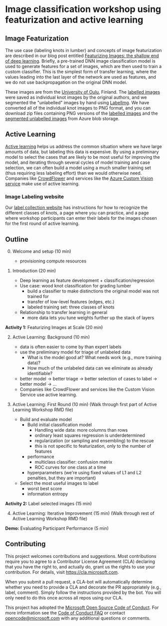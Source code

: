 # Image classification workshop using featurization and active learning

## Image Featurization

The use case (labeling knots in lumber) and concepts of image featurization are described in our blog post entitled [Featurizing Images: the shallow end of deep learning](blog.revolutionanalytics.com/2017/09/wood-knots.html). Briefly, a pre-trained DNN image classification model is used to generate features for a set of images, which are then used to train a custom classifier. This is the simplest form of transfer learning, where the values leading into the last layer of the network are used as features, and we do not use backpropagation on the original DNN model.

These images are from the [University of Oulu](http://www.ee.oulu.fi/~olli/Projects/Lumber.Grading.html), Finland. The [labelled images](http://www.ee.oulu.fi/research/imag/knots/KNOTS) were saved as individual knot images by the original authors, and we segmented the "unlabelled" images by hand using [LabelImg](https://github.com/tzutalin/labelImg). We have converted all of the individual knot images to PNG format, and you can download zip files containing PNG versions of the [labelled images](https://isvdemostorageaccount.blob.core.windows.net/wood-knots/labelled_knot_images_png.zip) and the [segmented unlabelled images](https://isvdemostorageaccount.blob.core.windows.net/wood-knots/unlabelled_cropped_png.zip) from Azure blob storage.

## Active Learning

[Active learning](https://en.wikipedia.org/wiki/Active_learning) helps us address the common situation where we have large amounts of data, but labeling this data is expensive. By using a preliminary model to select the cases that are likely to be most useful for improving the model, and iterating through several cycles of model training and case selection, we can often build a model using a much smaller training set (thus requiring less labeling effort) than we would otherwise need. Companies like [CrowdFlower](https://www.crowdflower.com/) and services like the [Azure Custom Vision service](https://azure.microsoft.com/en-us/services/cognitive-services/custom-vision-service/) make use of active learning.

### Image Labeling website

Our [label collection website](https://woodknotlabeler.azurewebsites.net) has instructions for how to recognize the different classes of knots, a page where you can practice, and a page where workshop participants can enter their labels for the images chosen for the first round of active learning.

## Outline

0. Welcome and setup (10 min)
	* provisioning compute resources

1. Introduction (20 min)
    - Deep learning as feature development + classification/regression
    - Use case: wood knot classification for grading lumber
        - build a classifier to make distinctions the original model was not trained for
        - transfer of low-level features (edges, etc.)
        - labeled training set: three classes of knots
    - Relationship to transfer learning in general
		- more data lets you tune weights further up the stack of layers

**Activity 1:** Featurizing Images at Scale (20 min)

2. Active Learning: Background (10 min) 
	* data is often easier to come by than expert labels
	* use the preliminary model for triage of unlabeled data
		- What is the model good at? What needs work (e.g., more training data)?
		- How much of the unlabeled data can we eliminate as already identifiable?
	* better model -> better triage -> better selection of cases to label -> better model -> ...
	* Companies like CrowdFlower and services like the Custom Vision Service use active learning.

3. Active Learning: First Round (10 min)
	(Walk through first part of Active Learning Workshop RMD file)
	* Build and evaluate model
		- Build initial classification model
			- Handling wide data: more columns than rows
			- ordinary least squares regression is underdetermined
			- regularization (or sampling and ensembling) to the rescue
			- this is not specific to featurization, only to the number of features
		- performance
			- multiclass classifier: confusion matrix
		    - ROC curves for one class at a time
		- hyperparameters (we're using fixed values of L1 and L2 penalties, but they are important)
	* Select the most useful images to label
		- worst best score
		- information entropy

**Activity 2:** Label selected images (15 min)

4. Active Learning: Iterative Improvement (15 min) 
	(Walk through rest of Active Learning Workshop RMD file)

**Demo:** Evaluating Participant Performance (5 min) 



## Contributing

This project welcomes contributions and suggestions.  Most contributions require you to agree to a
Contributor License Agreement (CLA) declaring that you have the right to, and actually do, grant us
the rights to use your contribution. For details, visit https://cla.microsoft.com.

When you submit a pull request, a CLA-bot will automatically determine whether you need to provide
a CLA and decorate the PR appropriately (e.g., label, comment). Simply follow the instructions
provided by the bot. You will only need to do this once across all repos using our CLA.

This project has adopted the [Microsoft Open Source Code of Conduct](https://opensource.microsoft.com/codeofconduct/).
For more information see the [Code of Conduct FAQ](https://opensource.microsoft.com/codeofconduct/faq/) or
contact [opencode@microsoft.com](mailto:opencode@microsoft.com) with any additional questions or comments.
